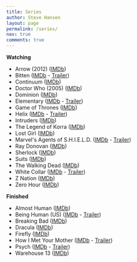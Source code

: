 ```yaml
---
title: Series
author: Steve Hansen
layout: page
permalink: /series/
nav: true
comments: true
---
```

**Watching**

* Arrow (2012) (<a href="http://www.imdb.com/title/tt2193021/" target="_blank">IMDb</a>)
* Bitten (<a href="http://www.imdb.com/title/tt2365946/" target="_blank">IMDb</a> - <a href="http://www.youtube.com/watch?v=tUQ_ZXjzkiQ" target="_blank">Trailer</a>)
* Continuum (<a href="http://www.imdb.com/title/tt1954347/" target="_blank">IMDb</a>)
* Doctor Who (2005) (<a href="http://www.imdb.com/title/tt0436992/" target="_blank">IMDb</a>)
* Dominion (<a href="http://www.imdb.com/title/tt3079768/" target="_blank">IMDb</a>)
* Elementary (<a href="http://www.imdb.com/title/tt2191671/" target="_blank">IMDb</a> - <a href="http://www.youtube.com/watch?v=6YvuZ4Msh50" target="_blank">Trailer</a>)
* Game of Thrones (<a href="http://www.imdb.com/title/tt0944947/" target="_blank">IMDb</a>)
* Helix (<a href="http://www.imdb.com/title/tt2758950/" target="_blank">IMDb</a> - <a href="http://www.youtube.com/watch?v=NiOXG8dVib4" target="_blank">Trailer</a>)
* Intruders (<a href="http://www.imdb.com/title/tt3552166/" target="_blank">IMDb</a>)
* The Legend of Korra (<a href="http://www.imdb.com/title/tt1695360/" target="_blank">IMDb</a>)
* Lost Girl (<a href="http://www.imdb.com/title/tt1429449/" target="_blank">IMDb</a>)
* Marvel's Agents of S.H.I.E.L.D. (<a href="http://www.imdb.com/title/tt2364582/" target="_blank">IMDb</a> - <a href="http://www.youtube.com/watch?v=T3T-evQZiQo" target="_blank">Trailer</a>)
* Ray Donovan (<a href="http://www.imdb.com/title/tt2249007/" target="_blank">IMDb</a>)
* Sherlock (<a href="http://www.imdb.com/title/tt1475582/" target="_blank">IMDb</a>)
* Suits (<a href="http://www.imdb.com/title/tt1632701/" target="_blank">IMDb</a>)
* The Walking Dead (<a href="http://www.imdb.com/title/tt1520211/" target="_blank">IMDb</a>)
* White Collar (<a href="http://www.imdb.com/title/tt1358522/" target="_blank">IMDb</a> - <a href="http://www.youtube.com/watch?v=gIFySyLynAk" target="_blank">Trailer</a>)
* Z Nation (<a href="http://www.imdb.com/title/tt3843168/" target="_blank">IMDb</a>)
* Zero Hour (<a href="http://www.imdb.com/title/tt2215797/" target="_blank">IMDb</a>)

**Finished**

* Almost Human (<a href="http://www.imdb.com/title/tt2654580/" target="_blank">IMDb</a>)
* Being Human (US) (<a href="http://www.imdb.com/title/tt1595680/" target="_blank">IMDb</a> - <a href="http://www.youtube.com/watch?v=aayb93qfXWQ" target="_blank">Trailer</a>)
* Breaking Bad (<a href="http://www.imdb.com/title/tt0903747/" target="_blank">IMDb</a>)
* Dracula (<a href="http://www.imdb.com/title/tt2296682/" target="_blank">IMDb</a>)
* Firefly (<a href="http://www.imdb.com/title/tt0303461/" target="_blank">IMDb</a>)
* How I Met Your Mother (<a href="http://www.imdb.com/title/tt0460649/" target="_blank">IMDb</a> - <a href="http://www.youtube.com/watch?v=aJtVL2_fA5w" target="_blank">Trailer</a>)
* Psych (<a href="http://www.imdb.com/title/tt0491738/" target="_blank">IMDb</a> - <a href="http://www.youtube.com/watch?v=krWONONSN78" target="_blank">Trailer</a>)
* Warehouse 13 (<a href="http://www.imdb.com/title/tt1132290/" target="_blank">IMDb</a>)
